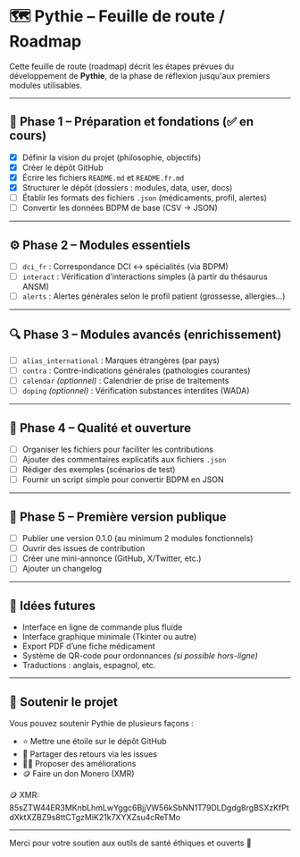 # 🗺️ Pythie – Feuille de route / Roadmap

Cette feuille de route (roadmap) décrit les étapes prévues du développement de **Pythie**, de la phase de réflexion jusqu'aux premiers modules utilisables.

---

## 📍 Phase 1 – Préparation et fondations (✅ en cours)

- [x] Définir la vision du projet (philosophie, objectifs)
- [x] Créer le dépôt GitHub
- [x] Écrire les fichiers `README.md` et `README.fr.md`
- [x] Structurer le dépôt (dossiers : modules, data, user, docs)
- [ ] Établir les formats des fichiers `.json` (médicaments, profil, alertes)
- [ ] Convertir les données BDPM de base (CSV → JSON)

---

## ⚙️ Phase 2 – Modules essentiels

- [ ] `dci_fr` : Correspondance DCI ↔ spécialités (via BDPM)
- [ ] `interact` : Vérification d’interactions simples (à partir du thésaurus ANSM)
- [ ] `alerts` : Alertes générales selon le profil patient (grossesse, allergies…)

---

## 🔍 Phase 3 – Modules avancés (enrichissement)

- [ ] `alias_international` : Marques étrangères (par pays)
- [ ] `contra` : Contre-indications générales (pathologies courantes)
- [ ] `calendar` *(optionnel)* : Calendrier de prise de traitements
- [ ] `doping` *(optionnel)* : Vérification substances interdites (WADA)

---

## 🧠 Phase 4 – Qualité et ouverture

- [ ] Organiser les fichiers pour faciliter les contributions
- [ ] Ajouter des commentaires explicatifs aux fichiers `.json`
- [ ] Rédiger des exemples (scénarios de test)
- [ ] Fournir un script simple pour convertir BDPM en JSON

---

## 🚀 Phase 5 – Première version publique

- [ ] Publier une version 0.1.0 (au minimum 2 modules fonctionnels)
- [ ] Ouvrir des issues de contribution
- [ ] Créer une mini-annonce (GitHub, X/Twitter, etc.)
- [ ] Ajouter un changelog

---

## 💬 Idées futures

- Interface en ligne de commande plus fluide
- Interface graphique minimale (Tkinter ou autre)
- Export PDF d’une fiche médicament
- Système de QR-code pour ordonnances *(si possible hors-ligne)*
- Traductions : anglais, espagnol, etc.

---

## 💖 Soutenir le projet

Vous pouvez soutenir Pythie de plusieurs façons :

- ⭐ Mettre une étoile sur le dépôt GitHub  
- 💬 Partager des retours via les issues  
- 🧑‍💻 Proposer des améliorations  
- 🪙 Faire un don Monero (XMR)
  
🪙 XMR: 85sZTW44ER3MKnbLhmLwYggc6BjjVW56kSbNN1T79DLDgdg8rgBSXzKfPtdXktXZBZ9s8ttCTgzMiK21k7XYXZsu4cReTMo

---

Merci pour votre soutien aux outils de santé éthiques et ouverts 🙏

